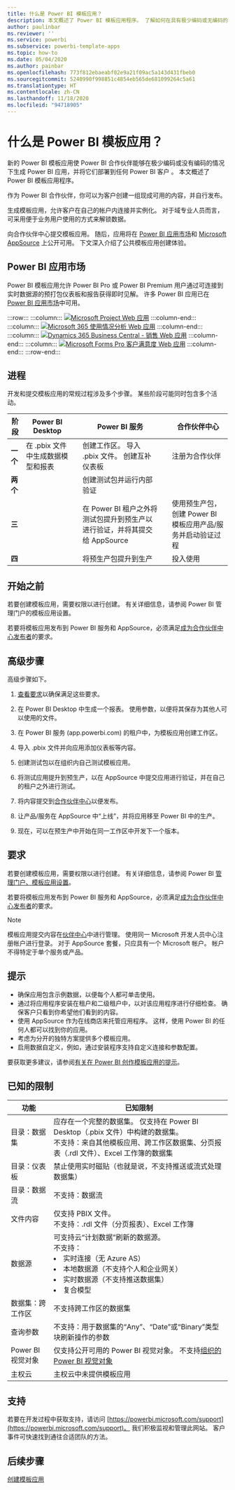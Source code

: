 ```yaml
---
title: 什么是 Power BI 模板应用？
description: 本文概述了 Power BI 模板应用程序。 了解如何在具有极少编码或无编码的情况下生成 Power BI 应用，并将其部署到任何 Power BI 客户。
author: paulinbar
ms.reviewer: ''
ms.service: powerbi
ms.subservice: powerbi-template-apps
ms.topic: how-to
ms.date: 05/04/2020
ms.author: painbar
ms.openlocfilehash: 773f812ebaeabf02e9a21f09ac5a143d431fbeb0
ms.sourcegitcommit: 5240990f998851c4854eb565de681099264c5a61
ms.translationtype: HT
ms.contentlocale: zh-CN
ms.lasthandoff: 11/18/2020
ms.locfileid: "94718905"
---
```

# <a name="what-are-power-bi-template-apps"></a>什么是 Power BI 模板应用？

新的 Power BI 模板应用使 Power BI 合作伙伴能够在极少编码或没有编码的情况下生成 Power BI 应用，并将它们部署到任何 Power BI 客户  。  本文概述了 Power BI 模板应用程序。

作为 Power BI 合作伙伴，你可以为客户创建一组现成可用的内容，并自行发布。  

生成模板应用，允许客户在自己的帐户内连接并实例化。 对于域专业人员而言，可采用便于业务用户使用的方式来解锁数据。  

向合作伙伴中心提交模板应用。 随后，应用将在 [Power BI 应用市场](https://app.powerbi.com/getdata/services)和 [Microsoft AppSource](https://appsource.microsoft.com/?product=power-bi) 上公开可用。 下文深入介绍了公共模板应用创建体验。

## <a name="power-bi-apps-marketplace"></a>Power BI 应用市场

Power BI 模板应用允许 Power BI Pro 或 Power BI Premium 用户通过可连接到实时数据源的预打包仪表板和报告获得即时见解。 许多 Power BI 应用已在 [Power BI 应用市场](https://app.powerbi.com/getdata/services)中可用。

:::row:::
    :::column:::
        [![Microsoft Project Web 应用](./media/service-template-apps-overview/project-web.png)](https://app.powerbi.com/groups/me/getapps/services/pbi_msprojectonline.pbi-microsoftprojectwebapp)
    :::column-end:::
    :::column:::
        [![Microsoft 365 使用情况分析 Web 应用](./media/service-template-apps-overview/microsoft365-usage-analytics.png)](https://app.powerbi.com/groups/me/getapps/services/cia_microsoft365.microsoft-365-usage-analytics)
    :::column-end:::
    :::column:::
        [![Dynamics 365 Business Central - 销售 Web 应用](./media/service-template-apps-overview/dynamics-sales.png)](https://app.powerbi.com/groups/me/getapps/services/microsoftdynsmb.businesscentral_sales)
    :::column-end:::
    :::column:::
        [![Microsoft Forms Pro 客户满意度 Web 应用](./media/service-template-apps-overview/forms-pro.png)](https://app.powerbi.com/groups/me/getapps/services/msfp.formsprocustomersatisfaction)
    :::column-end:::
:::row-end:::

## <a name="process"></a>进程
开发和提交模板应用的常规过程涉及多个步骤。 某些阶段可能同时包含多个活动。


| 阶段 | Power BI Desktop |  |Power BI 服务  |  |合作伙伴中心  |
|---|--------|--|---------|---------|---------|
| **一个** | 在 .pbix 文件中生成数据模型和报表 |  | 创建工作区。 导入 .pbix 文件。 创建互补仪表板  |  | 注册为合作伙伴 |
| **两个** |  |  | 创建测试包并运行内部验证        |  | |
| **三** | |  | 在 Power BI 租户之外将测试包提升到预生产以进行验证，并将其提交给 AppSource  |  | 使用预生产包，创建 Power BI 模板应用产品/服务并启动验证过程 |
| **四** | |  | 将预生产包提升到生产 |  | 投入使用 |

## <a name="before-you-begin"></a>开始之前

若要创建模板应用，需要权限以进行创建。 有关详细信息，请参阅 Power BI 管理门户的模板应用设置。 

若要将模板应用发布到 Power BI 服务和 AppSource，必须满足[成为合作伙伴中心发布者](/azure/marketplace/become-publisher)的要求。
 
## <a name="high-level-steps"></a>高级步骤

高级步骤如下。 

1. [查看要求](#requirements)以确保满足这些要求。 

2. 在 Power BI Desktop 中生成一个报表。 使用参数，以便将其保存为其他人可以使用的文件。 

3. 在 Power BI 服务 (app.powerbi.com) 的租户中，为模板应用创建工作区。 

4. 导入 .pbix 文件并向应用添加仪表板等内容。 

5. 创建测试包以在组织内自己测试模板应用。 

6. 将测试应用提升到预生产，以在 AppSource 中提交应用进行验证，并在自己的租户之外进行测试。 

7. 将内容提交到[合作伙伴中心](/azure/marketplace/partner-center-portal/create-power-bi-app-offer)以便发布。 

8. 让产品/服务在 AppSource 中“上线”，并将应用移至 Power BI 中的生产。

9. 现在，可以在预生产中开始在同一工作区中开发下一个版本。 

## <a name="requirements"></a>要求

若要创建模板应用，需要权限以进行创建。 有关详细信息，请参阅 Power BI [管理门户、模板应用设置](../admin/service-admin-portal.md#template-apps-settings)。

若要将模板应用发布到 Power BI 服务和 AppSource，必须满足[成为合作伙伴中心发布者](/azure/marketplace/become-publisher)的要求。
 > [!NOTE] 
 > 模板应用提交内容在[伙伴中心](/azure/marketplace/partner-center-portal/create-power-bi-app-offer)中进行管理。 使用同一 Microsoft 开发人员中心注册帐户进行登录。 对于 AppSource 套餐，只应具有一个 Microsoft 帐户。 帐户不得特定于单个服务或产品。

## <a name="tips"></a>提示 

- 确保应用包含示例数据，以便每个人都可单击使用。 
- 通过将应用程序安装在租户和二级租户中，以对该应用程序进行仔细检查。 确保客户只看到你希望他们看到的内容。 
- 使用 AppSource 作为在线商店来托管应用程序。 这样，使用 Power BI 的任何人都可以找到你的应用。 
- 考虑为分开的独特方案提供多个模板应用。 
- 启用数据自定义，例如，通过安装程序支持自定义连接和参数配置。

要获取更多建议，请参阅[有关在 Power BI 创作模板应用的提示](service-template-apps-tips.md)。

## <a name="known-limitations"></a>已知的限制

| 功能 | 已知限制 |
|---------|---------|
|目录：数据集   | 应存在一个完整的数据集。 仅支持在 Power BI Desktop（.pbix 文件）中构建的数据集。 <br>不支持：来自其他模板应用、跨工作区数据集、分页报表（.rdl 文件）、Excel 工作簿的数据集 |
|目录：仪表板 | 禁止使用实时磁贴（也就是说，不支持推送或流式处理数据集） |
|目录：数据流 | 不支持：数据流 |
|文件内容 | 仅支持 PBIX 文件。 <br>不支持：.rdl 文件（分页报表）、Excel 工作簿   |
| 数据源 | 可支持云“计划数据”刷新的数据源。 <br>不支持： <li>实时连接（无 Azure AS）</li> <li>本地数据源（不支持个人和企业网关）</li> <li>实时数据源（不支持推送数据集）</li> <li>复合模型</li></ul> |
| 数据集：跨工作区 | 不支持跨工作区的数据集  |
| 查询参数 | 不支持：用于数据集的“Any”、“Date”或“Binary”类型块刷新操作的参数 |
| Power BI 视觉对象 | 仅支持公开可用的 Power BI 视觉对象。 不支持[组织的 Power BI 视觉对象](../developer/visuals/power-bi-custom-visuals-organization.md) |
| 主权云 | 主权云中未提供模板应用 |

## <a name="support"></a>支持
若要在开发过程中获取支持，请访问 [https://powerbi.microsoft.com/support](https://powerbi.microsoft.com/support)。 我们积极监视和管理此网站。 客户事件可快速找到通往合适团队的方法。

## <a name="next-steps"></a>后续步骤

[创建模板应用](service-template-apps-create.md)